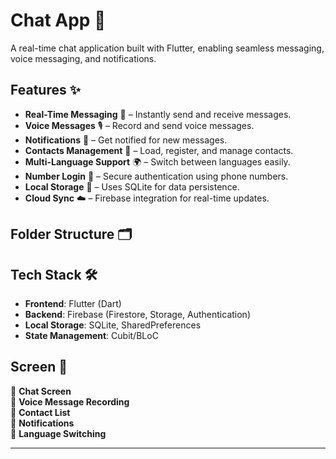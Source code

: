 # Chat App 💬

A real-time chat application built with Flutter, enabling seamless messaging, voice messaging, and notifications.

## Features ✨

- **Real-Time Messaging** 📨 – Instantly send and receive messages.
- **Voice Messages** 🎙️ – Record and send voice messages.
- **Notifications** 🔔 – Get notified for new messages.
- **Contacts Management** 📇 – Load, register, and manage contacts.
- **Multi-Language Support** 🌍 – Switch between languages easily.
- **Number Login** 📱 – Secure authentication using phone numbers.
- **Local Storage** 💾 – Uses SQLite for data persistence.
- **Cloud Sync** ☁️ – Firebase integration for real-time updates.

## Folder Structure 🗂️


## Tech Stack 🛠️

- **Frontend**: Flutter (Dart)
- **Backend**: Firebase (Firestore, Storage, Authentication)
- **Local Storage**: SQLite, SharedPreferences
- **State Management**: Cubit/BLoC

## Screen 📸

📍 **Chat Screen**  
📍 **Voice Message Recording**  
📍 **Contact List**  
📍 **Notifications**  
📍 **Language Switching**  

---


